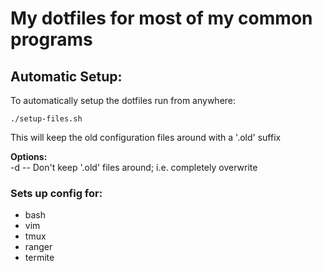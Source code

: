 # My dotfiles for most of my common programs

## Automatic Setup:  
To automatically setup the dotfiles run from anywhere:  
```
./setup-files.sh
```  
This will keep the old configuration files around with a '.old' suffix  

**Options:**  
-d -- Don't keep '.old' files around; i.e. completely overwrite

### Sets up config for:
* bash
* vim
* tmux
* ranger
* termite
